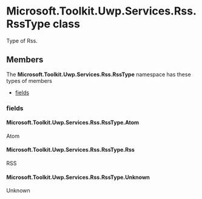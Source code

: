 
# Microsoft.Toolkit.Uwp.Services.Rss.RssType class

Type of Rss.

## Members

The **Microsoft.Toolkit.Uwp.Services.Rss.RssType** namespace has these types of members

* [fields](#fields)

### fields

#### Microsoft.Toolkit.Uwp.Services.Rss.RssType.Atom

Atom

#### Microsoft.Toolkit.Uwp.Services.Rss.RssType.Rss

RSS

#### Microsoft.Toolkit.Uwp.Services.Rss.RssType.Unknown

Unknown
